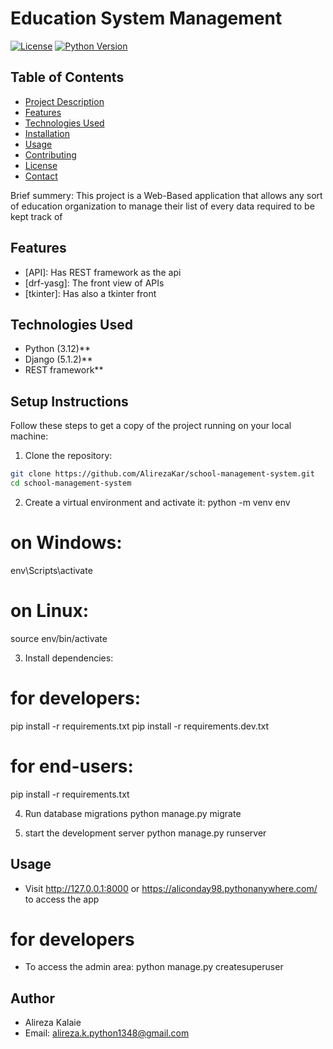 # Education System Management

[![License](https://img.shields.io/badge/license-MIT-blue.svg)](LICENSE) [![Python Version](https://img.shields.io/badge/python-3.x-blue.svg)]()

## Table of Contents
- [Project Description](#project-description)
- [Features](#features)
- [Technologies Used](#technologies-used)
- [Installation](#installation)
- [Usage](#usage)
- [Contributing](#contributing)
- [License](#license)
- [Contact](#contact)

Brief summery: This project is a Web-Based application that allows any sort of education organization to manage
their list of every data required to be kept track of

## Features
- [API]: Has REST framework as the api 
- [drf-yasg]: The front view of APIs
- [tkinter]: Has also a tkinter front 

## Technologies Used
- Python (3.12)**
- Django (5.1.2)**
- REST framework**

## Setup Instructions 

Follow these steps to get a copy of the project running on your local machine:

1. Clone the repository:
```bash
git clone https://github.com/AlirezaKar/school-management-system.git
cd school-management-system
```

2. Create a virtual environment and activate it:
python -m venv env
# on Windows: 
env\Scripts\activate
# on Linux:
source env/bin/activate

3. Install dependencies:
# for developers:
pip install -r requirements.txt
pip install -r requirements.dev.txt
# for end-users:
pip install -r requirements.txt

4. Run database migrations
python manage.py migrate

5. start the development server
python manage.py runserver

## Usage

- Visit http://127.0.0.1:8000 or https://aliconday98.pythonanywhere.com/ to access the app 
# for developers 
- To access the admin area: python manage.py createsuperuser 

## Author
- Alireza Kalaie
- Email: alireza.k.python1348@gmail.com